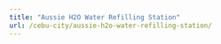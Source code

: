 ```yaml
---
title: "Aussie H2O Water Refilling Station"
url: /cebu-city/aussie-h2o-water-refilling-station/
---
```

